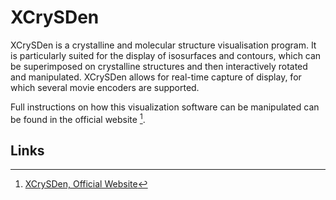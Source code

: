 # XCrySDen

XCrySDen is a crystalline and molecular structure visualisation program. It is particularly suited for the display of isosurfaces and contours, which can be superimposed on crystalline structures and then interactively rotated and manipulated. XCrySDen allows for real-time capture of display, for which several movie encoders are supported.

Full instructions on how this visualization software can be manipulated can be found in the official website [^1].

## Links

[^1]: [XCrySDen, Official Website](http://www.xcrysden.org/)
